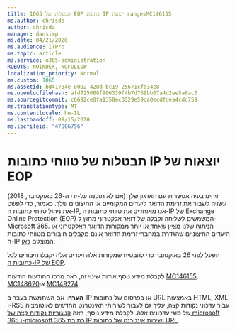 ```yaml
---
title: 1065 תבטלות של EOP כתובת IP יוצאת rangesMC146155
ms.author: chrisda
author: chrisda
manager: dansimp
ms.date: 04/21/2020
ms.audience: ITPro
ms.topic: article
ms.service: o365-administration
ROBOTS: NOINDEX, NOFOLLOW
localization_priority: Normal
ms.custom: 1065
ms.assetid: bd41784e-8002-428d-bc19-25671cfd34e8
ms.openlocfilehash: afd725668f906339f4b7d769bb67a4d2ee5a6ac6
ms.sourcegitcommit: c6692ce0fa1358ec3529e59ca0ecdfdea4cdc759
ms.translationtype: MT
ms.contentlocale: he-IL
ms.lasthandoff: 09/15/2020
ms.locfileid: "47806796"
---
```

# <a name="deprecation-of-eop-outbound-ip-address-ranges"></a>תבטלות של טווחי כתובות IP יוצאות של EOP

זיהינו בעיה אפשרית עם הארגון שלך (אם לא תוקנה על-ידי ה-26 באוקטובר, 2018) עשויה לשבור את זרימת הדואר ליעדים המקומיים או החיצוניים שלך. כאמור, כדי לפשט את ניהול טווחי כתובות ה-IP, אנו מאוחדים את טווחי כתובות ה-IP של Exchange Online Protection (EOP) המשמשים לשליחה וקבלה של דואר אלקטרוני מחוץ ל-Microsoft 365. הניתוח שלנו מציין שאחד או יותר ממקורות הדואר האלקטרוני או היעדים החיצוניים שהגדרת במחברי זרימת הדואר אינם מקבלים חיבורים מטווחי כתובות ה-IP המוצגים [כאן](https://docs.microsoft.com/office365/SecurityCompliance/eop/exchange-online-protection-ip-addresses).

הפעל לפני 26 באוקטובר כדי להבטיח שמקורות אלה ויעדים אלה יקבלו חיבורים לכל [כתובות ה-IP של EOP](https://docs.microsoft.com/office365/SecurityCompliance/eop/exchange-online-protection-ip-addresses).

לקבלת מידע נוסף אודות שינוי זה, ראה מרכז ההודעות הודעות [MC146155](https://portal.office.com/AdminPortal/home?switchtomodern=true#/MessageCenter?id=MC146155), [MC148620](https://portal.office.com/AdminPortal/home?switchtomodern=true#/MessageCenter?id=MC148620)או [MC149274](https://portal.office.com/AdminPortal/home?switchtomodern=true#/MessageCenter?id=MC149274).

**הערה**: אם השתמשת בעבר ב-IP או בפרסום של כתובות URL באמצעות HTML, XML ו-RSS עבור עדכוני נקודות קצה, עליך גם לעבור לשירותי האינטרנט החדשים לאוטומציה של סוגי עדכונים אלה. לקבלת מידע נוסף, ראה [קטגוריות נקודות קצה של microsoft 365 ו-microsoft 365 כתובת IP ושירות אינטרנט של כתובות URL](https://techcommunity.microsoft.com/t5/Office-365-Blog/Announcing-Office-365-endpoint-categories-and-Office-365-IP/ba-p/177638).
